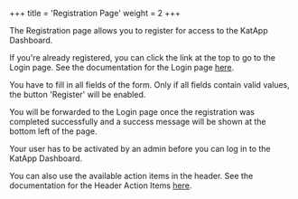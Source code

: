 +++
title = 'Registration Page'
weight = 2
+++

The Registration page allows you to register for access to the KatApp Dashboard.

If you're already registered, you can click the link at the top to go to the Login page.
See the documentation for the Login page [here](/login).

You have to fill in all fields of the form. 
Only if all fields contain valid values, the button 'Register' will be enabled.

You will be forwarded to the Login page once the registration was completed successfully and a success message will be 
shown at the bottom left of the page.

Your user has to be activated by an admin before you can log in to the KatApp Dashboard.

You can also use the available action items in the header. 
See the documentation for the Header Action Items [here](/headeractionitems).